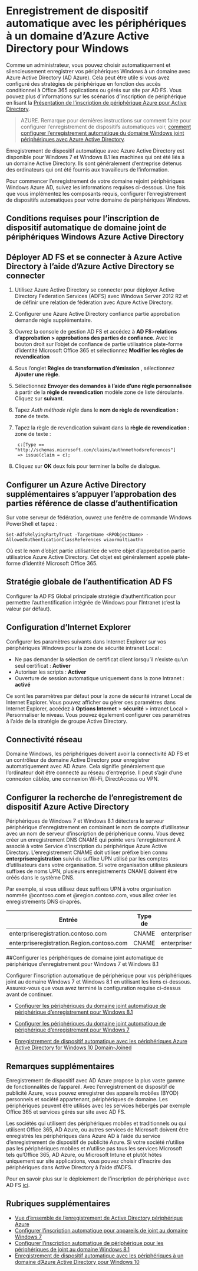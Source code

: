 <properties
    pageTitle="Enregistrement de dispositif automatique avec les périphériques Azure Active Directory for Windows Domain-Joined | Microsoft Azure"
    description="Les administrateurs informatiques la possibilité d’avoir leurs périphériques Windows à un domaine pour enregistrer automatiquement et silencieusement avec Azure Active Directory (AD Azure)."
    services="active-directory"
    documentationCenter=""
    authors="markusvi"
    manager="femila"
    editor=""/>

<tags
    ms.service="active-directory"
    ms.workload="identity"
    ms.tgt_pltfrm="na"
    ms.devlang="na"
    ms.topic="article"
    ms.date="09/30/2016"
    ms.author="markvi"/>

# <a name="automatic-device-registration-with-azure-active-directory-for-windows-domain-joined-devices"></a>Enregistrement de dispositif automatique avec les périphériques à un domaine d’Azure Active Directory pour Windows

Comme un administrateur, vous pouvez choisir automatiquement et silencieusement enregistrer vos périphériques Windows à un domaine avec Azure Active Directory (AD Azure). Cela peut être utile si vous avez configuré des stratégies de périphérique en fonction des accès conditionnel à Office 365 applications ou gérés sur site par AD FS. Vous pouvez plus d’informations sur les scénarios d’inscription de périphérique en lisant la [Présentation de l’inscription de périphérique Azure pour Active Directory](active-directory-conditional-access-device-registration-overview.md).

>AZURE. Remarque pour dernières instructions sur comment faire pour configurer l’enregistrement de dispositifs automatiques voir, [comment configurer l’enregistrement automatique du domaine Windows joint périphériques avec Azure Active Directory](active-directory-conditional-access-automatic-device-registration-setup.md).

Enregistrement de dispositif automatique avec Azure Active Directory est disponible pour Windows 7 et Windows 8.1 les machines qui ont été liés à un domaine Active Directory. Ils sont généralement d’entreprise détenus des ordinateurs qui ont été fournis aux travailleurs de l’information.

Pour commencer l’enregistrement de votre domaine rejoint périphériques Windows Azure AD, suivez les informations requises ci-dessous. Une fois que vous implémentez les composants requis, configurer l’enregistrement de dispositifs automatiques pour votre domaine de périphériques Windows.

## <a name="prerequisites-for-automatic-device-registration-of-domain-joined-windows-devices-with-azure-active-directory"></a>Conditions requises pour l’inscription de dispositif automatique de domaine joint de périphériques Windows Azure Active Directory

<a name="deploy-ad-fs-and-connect-to-azure-active-directory-using-azure-active-directory-connect"></a>Déployer AD FS et se connecter à Azure Active Directory à l’aide d’Azure Active Directory se connecter
----------------------------------------------------------------------------------------------
1. Utilisez Azure Active Directory se connecter pour déployer Active Directory Federation Services (ADFS) avec Windows Server 2012 R2 et de définir une relation de fédération avec Azure Active Directory.
2. Configurer une Azure Active Directory confiance partie approbation demande règle supplémentaire.
3. Ouvrez la console de gestion AD FS et accédez à **AD FS**>**relations d’approbation > approbations des parties de confiance**. Avec le bouton droit sur l’objet de confiance de partie utilisatrice plate-forme d’identité Microsoft Office 365 et sélectionnez **Modifier les règles de revendication**
4. Sous l’onglet **Règles de transformation d’émission** , sélectionnez **Ajouter une règle**.
5. Sélectionnez **Envoyer des demandes à l’aide d’une règle personnalisée** à partir de la **règle de revendication** modèle zone de liste déroulante. Cliquez sur **suivant**.
6. Tapez *Auth méthode règle* dans le **nom de règle de revendication :** zone de texte.
7. Tapez la règle de revendication suivant dans la **règle de revendication :** zone de texte :

        c:[Type == "http://schemas.microsoft.com/claims/authnmethodsreferences"]
        => issue(claim = c);

8. Cliquez sur **OK** deux fois pour terminer la boîte de dialogue.

<a name="configure-an-additional-azure-active-directory-relying-party-trust-authentication-class-reference"></a>Configurer un Azure Active Directory supplémentaires s’appuyer l’approbation des parties référence de classe d’authentification
-----------------------------------------------------------------------------------------------------
Sur votre serveur de fédération, ouvrez une fenêtre de commande Windows PowerShell et tapez :


  `Set-AdfsRelyingPartyTrust -TargetName <RPObjectName> -AllowedAuthenticationClassReferences wiaormultiauthn`

Où <RPObjectName> est le nom d’objet partie utilisatrice de votre objet d’approbation partie utilisatrice Azure Active Directory. Cet objet est généralement appelé plate-forme d’identité Microsoft Office 365.

<a name="ad-fs-global-authentication-policy"></a>Stratégie globale de l’authentification AD FS
-----------------------------------------------------------------------------
Configurer la AD FS Global principale stratégie d’authentification pour permettre l’authentification intégrée de Windows pour l’Intranet (c’est la valeur par défaut).


<a name="internet-explorer-configuration"></a>Configuration d’Internet Explorer
------------------------------------------------------------------------------
Configurer les paramètres suivants dans Internet Explorer sur vos périphériques Windows pour la zone de sécurité intranet Local :

- Ne pas demander la sélection de certificat client lorsqu’il n’existe qu’un seul certificat : **Activer**
- Autoriser les scripts : **Activer**
- Ouverture de session automatique uniquement dans la zone Intranet : **activé**

Ce sont les paramètres par défaut pour la zone de sécurité intranet Local de Internet Explorer. Vous pouvez afficher ou gérer ces paramètres dans Internet Explorer, accédez à **Options Internet** > **sécurité** > intranet Local > Personnaliser le niveau. Vous pouvez également configurer ces paramètres à l’aide de la stratégie de groupe Active Directory.

<a name="network-connectivity"></a>Connectivité réseau
-------------------------------------------------------------
Domaine Windows, les périphériques doivent avoir la connectivité AD FS et un contrôleur de domaine Active Directory pour enregistrer automatiquement avec AD Azure. Cela signifie généralement que l’ordinateur doit être connecté au réseau d’entreprise. Il peut s’agir d’une connexion câblée, une connexion Wi-Fi, DirectAccess ou VPN.

## <a name="configure-azure-active-directory-device-registration-discovery"></a>Configurer la recherche de l’enregistrement de dispositif Azure Active Directory
Périphériques de Windows 7 et Windows 8.1 détectera le serveur périphérique d’enregistrement en combinant le nom de compte d’utilisateur avec un nom de serveur d’inscription de périphérique connu. Vous devez créer un enregistrement DNS CNAME qui pointe vers l’enregistrement A associé à votre Service d’inscription du périphérique Azure Active Directory. L’enregistrement CNAME doit utiliser préfixe bien connu **enterpriseregistration** suivi du suffixe UPN utilisé par les comptes d’utilisateurs dans votre organisation. Si votre organisation utilise plusieurs suffixes de noms UPN, plusieurs enregistrements CNAME doivent être créés dans le système DNS.

Par exemple, si vous utilisez deux suffixes UPN à votre organisation nommée @contoso.com et @region.contoso.com, vous allez créer les enregistrements DNS ci-après.

| Entrée                                     | Type de  | Adresse                            |
|-------------------------------------------|-------|------------------------------------|
| enterpriseregistration.contoso.com        | CNAME | enterpriseregistration.Windows.NET |
| enterpriseregistration.Region.contoso.com | CNAME | enterpriseregistration.Windows.NET |

##<a name="configure-automatic-device-registration-for-windows-7-and-windows-81-domain-joined-devices"></a>Configurer les périphériques de domaine joint automatique de périphérique d’enregistrement pour Windows 7 et Windows 8.1

Configurer l’inscription automatique de périphérique pour vos périphériques joint au domaine Windows 7 et Windows 8.1 en utilisant les liens ci-dessous. Assurez-vous que vous avez terminé la configuration requise ci-dessus avant de continuer.

* [Configurer les périphériques du domaine joint automatique de périphérique d’enregistrement pour Windows 8.1](active-directory-conditional-access-automatic-device-registration-windows-8-1.md)

* [Configurer les périphériques du domaine joint automatique de périphérique d’enregistrement pour Windows 7](active-directory-conditional-access-automatic-device-registration-windows7.md)

* [Enregistrement de dispositif automatique avec les périphériques Azure Active Directory for Windows 10 Domain-Joined](active-directory-azureadjoin-devices-group-policy.md)

<a name="additional-notes"></a>Remarques supplémentaires
--------------------------------------------------------------------

Enregistrement de dispositif avec AD Azure propose la plus vaste gamme de fonctionnalités de l’appareil. Avec l’enregistrement de dispositif de publicité Azure, vous pouvez enregistrer des appareils mobiles (BYOD) personnels et société appartenant, périphériques de domaine. Les périphériques peuvent être utilisés avec les services hébergés par exemple Office 365 et services gérés sur site avec AD FS.

Les sociétés qui utilisent des périphériques mobiles et traditionnels ou qui utilisent Office 365, AD Azure, ou autres services de Microsoft doivent être enregistrés les périphériques dans Azure AD à l’aide du service d’enregistrement de dispositif de publicité Azure. Si votre société n’utilise pas les périphériques mobiles et n’utilise pas tous les services Microsoft tels qu’Office 365, AD Azure, ou Microsoft Intune et plutôt hôtes uniquement sur site applications, vous pouvez choisir d’inscrire des périphériques dans Active Directory à l’aide d’ADFS.

Pour en savoir plus sur le déploiement de l’inscription de périphérique avec AD FS [ici](https://technet.microsoft.com/library/dn486831.aspx).

## <a name="additional-topics"></a>Rubriques supplémentaires

- [Vue d’ensemble de l’enregistrement de Active Directory périphérique Azure](active-directory-conditional-access-device-registration-overview.md)
- [Configurer l’inscription automatique pour appareils de joint au domaine Windows 7](active-directory-conditional-access-automatic-device-registration-windows7.md)
- [Configurer l’inscription automatique de périphérique pour les périphériques de joint au domaine Windows 8.1](active-directory-conditional-access-automatic-device-registration-windows-8-1.md)
- [Enregistrement de dispositif automatique avec les périphériques à un domaine d’Azure Active Directory pour Windows 10](active-directory-azureadjoin-devices-group-policy.md)
